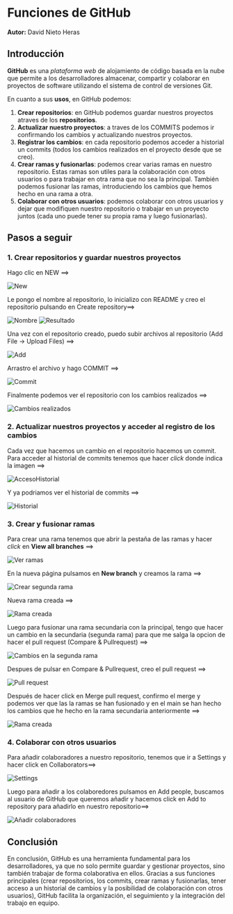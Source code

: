 # Funciones de GitHub
**Autor:** David Nieto Heras
## Introducción
**GitHub** es una _plataforma web_ de alojamiento de código basada en la nube que permite a los desarrolladores almacenar, compartir y colaborar en proyectos de software utilizando el sistema de control de versiones Git.

En cuanto a sus **usos**, en GitHub podemos:
1. **Crear repositorios**: en GitHub podemos guardar nuestros proyectos atraves de los **repositorios**.
2. **Actualizar nuestro proyectos**: a traves de los COMMITS podemos ir confirmando los cambios y actualizando nuestros proyectos.
3. **Registrar los cambios**: en cada repositorio podemos acceder a historial un commits (todos los cambios realizados en el proyecto desde que se creo).
4. **Crear ramas y fusionarlas**: podemos crear varias ramas en nuestro repositorio. Estas ramas son utiles para la colaboración con otros usuarios o para trabajar en otra rama que no sea la principal. También podemos fusionar las ramas, introduciendo los cambios que hemos hecho en una rama a otra.
5. **Colaborar con otros usuarios**: podemos colaborar con otros usuarios y dejar que modifiquen nuestro repositorio o trabajar en un proyecto juntos (cada uno puede tener su propia rama y luego fusionarlas). 

## Pasos a seguir
### 1. Crear repositorios y guardar nuestros proyectos
Hago clic en NEW ==> 

![New](https://github.com/DavidN1210/PortFolio-David-Nieto-Heras/blob/main/UD1%3A%20GitHub%20y%20MarkDown/img_UD1/newrepo.png) 

Le pongo el nombre al repositorio, lo inicializo con README y creo el repositorio pulsando en Create repository==>

![Nombre](https://github.com/DavidN1210/PortFolio-David-Nieto-Heras/blob/main/UD1%3A%20GitHub%20y%20MarkDown/img_UD1/nombrerepo.png)  ![Resultado](https://github.com/DavidN1210/PortFolio-David-Nieto-Heras/blob/main/UD1%3A%20GitHub%20y%20MarkDown/img_UD1/creorepo.png)  

Una vez con el repositorio creado, puedo subir archivos al repositorio (Add File -> Upload Files) ==>  

![Add](https://github.com/DavidN1210/PortFolio-David-Nieto-Heras/blob/main/UD1%3A%20GitHub%20y%20MarkDown/img_UD1/addfile.png)  

Arrastro el archivo y hago COMMIT ==>  

![Commit](https://github.com/DavidN1210/PortFolio-David-Nieto-Heras/blob/main/UD1%3A%20GitHub%20y%20MarkDown/img_UD1/arrastroyhagocomit.png)

Finalmente podemos ver el repositorio con los cambios realizados ==>  

![Cambios realizados](https://github.com/DavidN1210/PortFolio-David-Nieto-Heras/blob/main/UD1%3A%20GitHub%20y%20MarkDown/img_UD1/cambiosrepo.png)  

### 2. Actualizar nuestros proyectos y acceder al registro de los cambios
Cada vez que hacemos un cambio en el repositorio hacemos un commit. Para acceder al historial de commits tenemos que hacer _click_ donde indica la imagen ==>  

![AccesoHistorial](https://github.com/DavidN1210/PortFolio-David-Nieto-Heras/blob/main/UD1%3A%20GitHub%20y%20MarkDown/img_UD1/historialacceso.png)

Y ya podriamos ver el historial de commits ==>  

![Historial](https://github.com/DavidN1210/PortFolio-David-Nieto-Heras/blob/main/UD1%3A%20GitHub%20y%20MarkDown/img_UD1/historialcommits.png)  

### 3. Crear y fusionar ramas  
Para crear una rama tenemos que abrir la pestaña de las ramas y hacer _click_ en **View all branches** ==>

![Ver ramas](https://github.com/DavidN1210/PortFolio-David-Nieto-Heras/blob/main/UD1%3A%20GitHub%20y%20MarkDown/img_UD1/viewallbranches.png) 

En la nueva página pulsamos en **New branch** y creamos la rama ==> 

![Crear segunda rama](https://github.com/DavidN1210/PortFolio-David-Nieto-Heras/blob/main/UD1%3A%20GitHub%20y%20MarkDown/img_UD1/segundarama.png)  

Nueva rama creada ==>

![Rama creada](https://github.com/DavidN1210/PortFolio-David-Nieto-Heras/blob/main/UD1%3A%20GitHub%20y%20MarkDown/img_UD1/segundacreada.png)

Luego para fusionar una rama secundaria con la principal, tengo que hacer un cambio en la secundaria (segunda rama) para que me salga la opcion de hacer el pull request (Compare & Pullrequest) ==> 

![Cambios en la segunda rama](https://github.com/DavidN1210/PortFolio-David-Nieto-Heras/blob/main/UD1%3A%20GitHub%20y%20MarkDown/img_UD1/ramacambios.png) 

Despues de pulsar en Compare & Pullrequest, creo el pull request ==>

![Pull request](https://github.com/DavidN1210/PortFolio-David-Nieto-Heras/blob/main/UD1%3A%20GitHub%20y%20MarkDown/img_UD1/pullmerge.png)  

Después de hacer click en Merge pull request, confirmo el merge y podemos ver que las la ramas se han fusionado y en el main se han hecho los cambios que he hecho en la rama secundaria anteriormente ==>

![Rama creada](https://github.com/DavidN1210/PortFolio-David-Nieto-Heras/blob/main/UD1%3A%20GitHub%20y%20MarkDown/img_UD1/cambiosprirama.png)

### 4. Colaborar con otros usuarios
Para añadir colaboradores a nuestro repositorio, tenemos que ir a Settings y hacer click en Collaborators==>

![Settings](https://github.com/DavidN1210/PortFolio-David-Nieto-Heras/blob/main/UD1%3A%20GitHub%20y%20MarkDown/img_UD1/settingscolab.png)

 Luego para añadir a los colaboredores pulsamos en Add people, buscamos al usuario de GitHub que queremos añadir y hacemos click en Add to repository para añadirlo en nuestro repositorio==>

![Añadir colaboradores](https://github.com/DavidN1210/PortFolio-David-Nieto-Heras/blob/main/UD1%3A%20GitHub%20y%20MarkDown/img_UD1/addpeople.png)

## Conclusión
En conclusión, GitHub es una herramienta fundamental para los desarrolladores, ya que no solo permite guardar y gestionar proyectos, sino también trabajar de forma colaborativa en ellos. Gracias a sus funciones principales (crear repositorios, los commits, crear ramas y fusionarlas, tener acceso a un historial de cambios y la posibilidad de colaboración con otros usuarios), GitHub facilita la organización, el seguimiento y la integración del trabajo en equipo.
